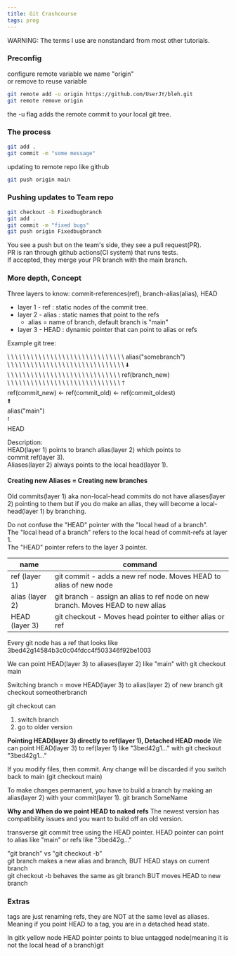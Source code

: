 ```yaml
---
title: Git Crashcourse
tags: prog
---
```


WARNING: The terms I use are nonstandard from most other tutorials.

### Preconfig
configure remote variable we name "origin"  
or remove to reuse variable
``` bash
git remote add -u origin https://github.com/UserJY/bleh.git
git remote remove origin
```
the -u flag adds the remote commit to your local git tree.

### The process
``` bash
git add .
git commit -m "some message"
```
updating to remote repo like github
``` bash
git push origin main
```

### Pushing updates to Team repo
``` bash
git checkout -b Fixedbugbranch
git add .
git commit -m "fixed bugs"
git push origin Fixedbugbranch
```
You see a push but on the team's side, they see a pull request(PR).  
PR is ran through github actions(CI system) that runs tests.  
If accepted, they merge your PR branch with the main branch.  

### More depth, Concept
Three layers to know: commit-references(ref), branch-alias(alias), HEAD   

* layer 1 - ref : static nodes of the commit tree.
* layer 2 - alias : static names that point to the refs
    * alias = name of branch, default branch is "main"
* layer 3 - HEAD : dynamic pointer that can point to alias or refs

Example git tree:

\ \ \ \ \ \ \ \ \ \ \ \ \ \ \ \ \ \ \ \ \ \ \ \ \ \ \ \ \ \ alias("somebranch")  
\ \ \ \ \ \ \ \ \ \ \ \ \ \ \ \ \ \ \ \ \ \ \ \ \ \ \ \ \ \ 🠫  
\ \ \ \ \ \ \ \ \ \ \ \ \ \ \ \ \ \ \ \ \ \ \ \ \ \ \ \ \ ref(branch_new)  
\ \ \ \ \ \ \ \ \ \ \ \ \ \ \ \ \ \ \ \ \ \ \ \ \ \ \ \ \   🡑  
ref(commit_new) ← ref(commit_old) ← ref(commit_oldest)  
🠩  
alias("main")  
⭫  
HEAD  

Description:  
HEAD(layer 1) points to branch alias(layer 2) which points to   
commit ref(layer 3).  
Aliases(layer 2) always points to the local head(layer 1).  

#### Creating new Aliases = Creating new branches

Old commits(layer 1) aka non-local-head commits do not have aliases(layer 2) pointing to them but if you do make an alias, they will become a local-head(layer 1) by branching.


Do not confuse the "HEAD" pointer with the "local head of a branch".  
The "local head of a branch" refers to the local head of commit-refs at layer 1.    
The "HEAD" pointer refers to the layer 3 pointer.   

| name    | command    |
| --------- | --------- |
|ref (layer 1) | git commit - adds a new ref node.  Moves HEAD to alias of new node|
| alias (layer 2)  | git branch - assign an alias to ref node on new branch. Moves HEAD to new alias|
| HEAD (layer 3) | git checkout - Moves head pointer to either alias or ref|



Every git node has a ref that looks like 3bed42g14584b3c0c04fdcc4f503346f92be1003  

We can point HEAD(layer 3) to aliases(layer 2) like "main" with
git checkout main

Switching branch = move HEAD(layer 3) to alias(layer 2) of new branch
git checkout someotherbranch  

git checkout can   
1) switch branch   
2) go to older version  

**Pointing HEAD(layer 3) directly to ref(layer 1), Detached HEAD mode**
We can point HEAD(layer 3) to ref(layer 1) like "3bed42g1..." with
git checkout "3bed42g1..."

If you modify files, then commit.
Any change will be discarded if you switch back to main (git checkout main)

To make changes permanent, you have to build a branch by making an alias(layer 2) with your commit(layer 1).
git branch SomeName

**Why and When do we point HEAD to naked refs**
The newest version has compatibility issues and you want to build off an old version.

transverse git commit tree using the HEAD pointer.
HEAD pointer can point to alias like "main" or refs like "3bed42g..."

"git branch" vs "git checkout -b"  
git branch makes a new alias and branch, BUT HEAD stays on current branch  
git checkout -b behaves the same as git branch BUT moves HEAD to new branch  

### Extras

tags are just renaming refs, they are NOT at the same level as aliases.
Meaning if you point HEAD to a tag, you are in a detached head state.


In gitk
yellow node HEAD pointer points to
blue untagged node(meaning it is not the local head of a branch)git